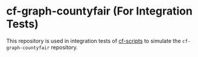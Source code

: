 # cf-graph-countyfair (For Integration Tests)

This repository is used in integration tests of [cf-scripts](https://github.com/regro/cf-scripts) to simulate the
`cf-graph-countyfair` repository.
